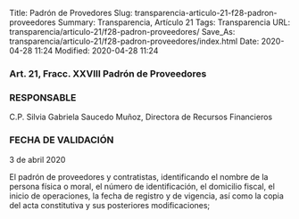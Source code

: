 Title: Padrón de Provedores
Slug: transparencia-articulo-21-f28-padron-proveedores
Summary: Transparencia, Artículo 21
Tags: Transparencia
URL: transparencia/articulo-21/f28-padron-proveedores/
Save_As: transparencia/articulo-21/f28-padron-proveedores/index.html
Date: 2020-04-28 11:24
Modified: 2020-04-28 11:24


### Art. 21, Fracc. XXVIII Padrón de Proveedores

### RESPONSABLE

C.P. Silvia Gabriela Saucedo Muñoz, Directora de Recursos Financieros

### FECHA DE VALIDACIÓN

3 de abril 2020

El padrón de proveedores y contratistas, identificando el nombre de la persona física o moral, el número de identificación, el domicilio fiscal, el inicio de operaciones, la fecha de registro y de vigencia, así como la copia del acta constitutiva y sus posteriores modificaciones;


